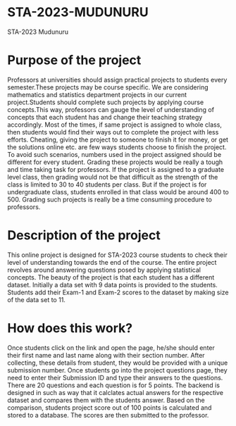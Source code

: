 # STA-2023-MUDUNURU
STA-2023 Mudunuru

# Purpose of the project
Professors at universities should assign practical projects to students every semester.These projects may be course specific. 
We are considering mathematics and statistics department projects in our current project.Students should complete such projects 
by applying course concepts.This way, professors can gauge the level of understanding of concepts that each student has and 
change their teaching strategy accordingly. Most of the times, if same project is assigned to whole class, then students would find 
their ways out to complete the project with less efforts. Cheating, giving the project to someone to finish it for money, or 
get the solutions online etc. are few ways students choose to finish the project. To avoid such scenarios, numbers used in the 
project assigned should be different for every student. Grading these projects would be really a tough and time taking task for professors. If the project is assigned to a graduate level class, 
then grading would not be that difficult as the strength of the class is limited to 30 to 40 students per class. 
But if the project is for undergraduate class, students enrolled in that class would be around 400 to 500. 
Grading such projects is really be a time consuming procedure to professors. 

# Description of the project
This online project is designed for STA-2023 course students to check their level of understanding towards the end of the course. 
The entire project revolves around answering questions posed by applying statistical concepts. 
The beauty of the project is that each student has a different dataset. 
Initially a data set with 9 data points is provided to the students. 
Students add their Exam-1 and Exam-2 scores to the dataset by making size of the data set to 11.

# How does this work?
Once students click on the link and open the page, he/she should enter their first name and last name along with their section number. 
After collecting, these details from student, they would be provided with a unique submission number. 
Once students go into the project questions page, they need to enter their Submission ID and type their answers to the questions. 
There are 20 questions and each question is for 5 points. 
The backend is designed in such as way that it calclates actual answers for the respective dataset and compares them with the students answer. 
Based on the comparison, students project score out of 100 points is calculated and stored to a database.
The scores are then submitted to the professor. 




